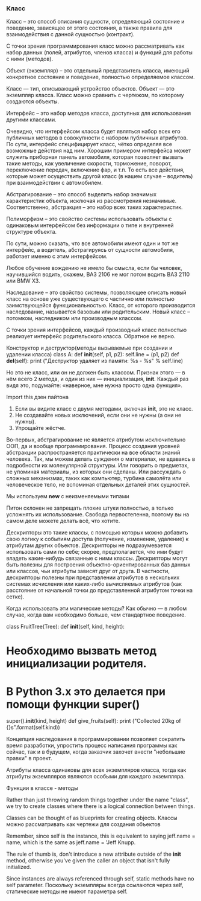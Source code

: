 ### Класс
Класс – это способ описания сущности, определяющий состояние и поведение, зависящее от этого состояния, а также правила для взаимодействия с данной сущностью (контракт). 

С точки зрения программирования класс можно рассматривать как набор данных (полей, атрибутов, членов класса) и функций для работы с ними (методов).

Объект (экземпляр) – это отдельный представитель класса, имеющий конкретное состояние и поведение, полностью определяемое классом.

Класс — тип, описывающий устройство объектов. Объект — это экземпляр класса. Класс можно сравнить с чертежом, по которому создаются объекты.

Интерфейс – это набор методов класса, доступных для использования другими классами. 

Очевидно, что интерфейсом класса будет являться набор всех его публичных методов в совокупности с набором публичных атрибутов. По сути, интерфейс специфицирует класс, чётко определяя все возможные действия над ним. 
Хорошим примером интерфейса может служить приборная панель автомобиля, которая позволяет вызвать такие методы, как увеличение скорости, торможение, поворот, переключение передач, включение фар, и т.п. То есть все действия, которые может осуществить другой класс (в нашем случае – водитель) при взаимодействии с автомобилем.

Абстрагирование – это способ выделить набор значимых характеристик объекта, исключая из рассмотрения незначимые. Соответственно, абстракция – это набор всех таких характеристик.

Полиморфизм – это свойство системы использовать объекты с одинаковым интерфейсом без информации о типе и внутренней структуре объекта.

По сути, можно сказать, что все автомобили имеют один и тот же интерфейс, а водитель, абстрагируясь от сущности автомобиля, работает именно с этим интерфейсом.

Любое обучение вождению не имело бы смысла, если бы человек, научившийся водить, скажем, ВАЗ 2106 не мог потом водить ВАЗ 2110 или BMW X3. 

Наследование – это свойство системы, позволяющее описать новый класс на основе уже существующего с частично или полностью заимствующейся функциональностью. Класс, от которого производится наследование, называется базовым или родительским. Новый класс – потомком, наследником или производным классом.

С точки зрения интерфейсов, каждый производный класс полностью реализует интерфейс родительского класса. Обратное не верно.

Конструктор и деструктор(методы вызываемые при создании и удалении класса) class A: def __init__(self, p1, p2): self.line = (p1, p2) def __del__(self): print ("Деструктор удаляет из памяти: %s - %s" % self.line)

Но это не класс, или он не должен быть классом. Признак этого — в нём всего 2 метода, и один из них — инициализация, __init__. Каждый раз видя это, подумайте: «наверное, мне нужна просто одна функция».

Import this дзен пайтона 

1. Если вы видите класс с двумя методами, включая __init__, это не класс.
2. Не создавайте новых исключений, если они не нужны (а они не нужны).
3. Упрощайте жёстче.

Во-первых, абстрагирование не является атрибутом исключительно ООП, да и вообще программирования. Процесс создания уровней абстракции распространяется практически на все области знаний человека. Так, мы можем делать суждения о материалах, не вдаваясь в подробности их молекулярной структуры. Или говорить о предметах, не упоминая материалы, из которых они сделаны. Или рассуждать о сложных механизмах, таких как компьютер, турбина самолёта или человеческое тело, не вспоминая отдельных деталей этих сущностей. 

Мы используем __new__ с неизменяемыми типами

Питон склонен не запрещать плохие штуки полностью, а только усложнять их использование. Свобода первостепенна, поэтому вы на самом деле можете делать всё, что хотите. 

Дескрипторы это такие классы, с помощью которых можно добавить свою логику к событиям доступа (получение, изменение, удаление) к атрибутам других объектов. Дескрипторы не подразумевается использовать сами по себе; скорее, предполагается, что ими будут владеть какие-нибудь связанные с ними классы. Дескрипторы могут быть полезны для построения
объектно-ориентированных баз данных или классов, чьи атрибуты зависят друг от друга. В частности, дескрипторы полезны при представлении атрибутов в нескольких системах исчисления или каких-либо вычисляемых атрибутов (как расстояние от начальной точки до представленной атрибутом точки на сетке).

Когда использовать эти магические методы? Как обычно — в любом случае, когда вам необходимо больше, чем стандартное поведение.

class FruitTree(Tree):
def __init__(self, kind, height):
# Необходимо вызвать метод инициализации родителя.
# В Python 3.x это делается при помощи функции super()
super().__init__(kind, height)
def give_fruits(self):
print ("Collected 20kg of {}s".format(self.kind))

Концепция наследования в программировании позволяет сократить время разработки, упростить процесс написания программы как сейчас, так и в будущем, когда заказчик захочет внести "небольшие правки" в проект.

Атрибуты класса одинаковы для всех экземпляров класса, тогда как атрибуты экземпляров являются особыми для каждого экземпляра.

Функции в классе - методы

Rather than just throwing random things together under the name "class", we try to create classes where there is a logical connection between things.

Classes can be thought of as blueprints for creating objects. 
Классы можно рассматривать как чертежи для создания объектов

Remember, since self is the instance, this is equivalent to saying jeff.name = name, which is the same as jeff.name = 'Jeff Knupp.

The rule of thumb is, don't introduce a new attribute outside of the __init__ method, otherwise you've given the caller an object that isn't fully initialized. 

Since instances are always referenced through self, static methods have no self parameter.
Поскольку экземпляры всегда ссылаются через self, статические методы не имеют параметра self.
